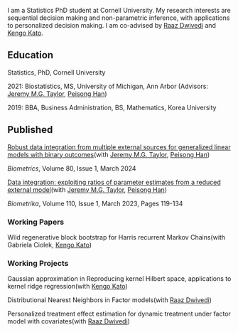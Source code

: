 

I am a Statistics PhD student at Cornell University. My research interests are sequential decision making and non-parametric inference, with applications to personalized decision making. I am co-advised by [Raaz Dwivedi](https://raazdwivedi.github.io) and [Kengo Kato](https://sites.google.com/site/kkatostat/home/research?authuser=0).

## Education

Statistics, PhD, Cornell University

2021: Biostatistics, MS, University of Michigan, Ann Arbor (Advisors: [Jeremy M.G. Taylor](https://sph.umich.edu/faculty-profiles/taylor-jeremy.html), [Peisong Han](https://sph.umich.edu/faculty-profiles/han-peisong.html))

2019: BBA, Business Administration, BS, Mathematics, Korea University

## Published

[Robust data integration from multiple external sources for generalized linear models with binary outcomes](https://academic.oup.com/biometrics/article/80/1/ujad005/7609159)(with [Jeremy M.G. Taylor](https://sph.umich.edu/faculty-profiles/taylor-jeremy.html), [Peisong Han](https://sph.umich.edu/faculty-profiles/han-peisong.html))

_Biometrics_, Volume 80, Issue 1, March 2024 

[Data integration: exploiting ratios of parameter estimates from a reduced external model](https://academic.oup.com/biomet/article-abstract/110/1/119/6567343)(with [Jeremy M.G. Taylor](https://sph.umich.edu/faculty-profiles/taylor-jeremy.html), [Peisong Han](https://sph.umich.edu/faculty-profiles/han-peisong.html))

_Biometrika_, Volume 110, Issue 1, March 2023, Pages 119-134


### Working Papers

Wild regenerative block bootstrap for Harris recurrent Markov Chains(with Gabriela Ciolek, [Kengo Kato](https://sites.google.com/site/kkatostat/home/research?authuser=0))

### Working Projects

Gaussian approximation in Reproducing kernel Hilbert space, applications to kernel ridge regression(with [Kengo Kato](https://sites.google.com/site/kkatostat/home/research?authuser=0))

Distributional Nearest Neighbors in Factor models(with [Raaz Dwivedi](https://raazdwivedi.github.io))

Personalized treatment effect estimation for dynamic treatment under factor model with covariates(with [Raaz Dwivedi](https://raazdwivedi.github.io))








